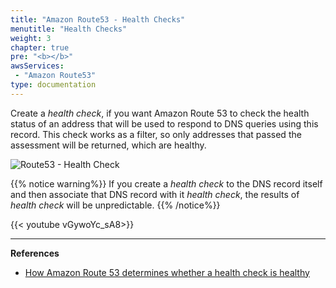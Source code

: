 ```yaml
---
title: "Amazon Route53 - Health Checks"
menutitle: "Health Checks"
weight: 3
chapter: true
pre: "<b></b>"
awsServices:
 - "Amazon Route53"
type: documentation
---
```


Create a *health check*, if you want Amazon Route 53 to check the health status of an address that will be used to respond to DNS queries using this record. This check works as a filter, so only addresses that passed the assessment will be returned, which are healthy.

![Route53 - Health Check](/images/route53-health-checks.png)

{{% notice warning%}}
If you create a *health check* to the DNS record itself and then associate that DNS record with it *health check*, the results of *health check* will be unpredictable.
{{% /notice%}}

{{< youtube vGywoYc_sA8>}}

---
**References**
- [How Amazon Route 53 determines whether a health check is healthy](https://docs.aws.amazon.com/Route53/latest/DeveloperGuide/dns-failover-determining-health-of-endpoints.html)
